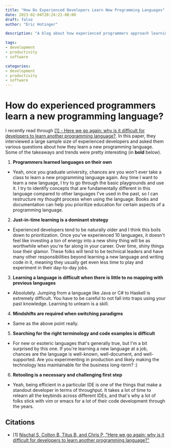 ```yaml
---
title: "How Do Experienced Developers Learn New Programming Languages"
date: 2023-02-04T20:24:21-08:00
draft: false
author: "Eric Hotinger"

description: "A blog about how experienced programmers approach learning a new programming language. Based on a large sample size of experienced developers, this blog highlights the key takeaways and trends from the study. The main points discussed include self-taught learning, the use of just-in-time learning, the challenge of mapping with previous languages, the need for mind shifts when switching paradigms, the difficulty of searching for the right terminology and code examples, and the necessary and challenging process of retooling."

tags:
- development
- productivity
- software

categories:
- development
- productivity
- software
---
```


# How do experienced programmers learn a new programming language?

I recently read through [[1] - Here we go again: why is it difficult
for developers to learn another programming language?](#citations). In
this paper, they interviewed a large sample size of experienced
developers and asked them various questions about how they learn a new
programming language. Some of the takeaways and trends were pretty
interesting (in **bold** below).

1. **Programmers learned languages on their own**
- Yeah, once you graduate university, chances are you won't ever take
a class to learn a new programming language again. Any time I want to
learn a new language, I try to go through the basic playgrounds and
use it. I try to identify concepts that are fundamentally different in
this language compared to other languages I've used in the past, so I
can restructure my thought process when using the language. Books and
documentation can help you prioritize education for certain aspects of
a programming language.

2. **Just-in-time learning is a dominant strategy**
- Experienced developers tend to be naturally older and I think this
boils down to prioritization. Once you've experienced 10 languages, it
doesn't feel like investing a ton of energy into a new shiny thing
will be as worthwhile when you're far along in your career. Over time,
shiny things lose their glamor. These folks will tend to be technical
leaders and have many other responsibilities beyond learning a new
language and writing code in it, meaning they usually get even less
time to play and experiment in their day-to-day jobs.

3. **Learning a language is difficult when there is little to no
mapping with previous languages**
- Absolutely. Jumping from a language like Java or C# to Haskell is
extremely difficult. You have to be careful to not fall into traps
using your past knowledge. Learning to unlearn is a skill.

4. **Mindshifts are required when switching paradigms**
- Same as the above point really.

5. **Searching for the right terminology and code examples is difficult**
- For new or esoteric languages that's generally true, but I'm a bit
surprised by this one. If you're learning a new language at a job,
chances are the language is well-known, well-document, and
well-supported. Are you experimenting in production and likely making
the technology less maintainable for the business long-term? :)

6. **Retooling is a necessary and challenging first step**
- Yeah, being efficient in a particular IDE is one of the things that
make a standout developer in terms of throughput. It takes a lot of
time to relearn all the keybinds across different IDEs, and that's why
a lot of folks stick with vim or emacs for a lot of their code
development through the years.

## Citations
- [1] [Nischal S, Colton B, Titus B, and Chris P, "Here we go again: why is it difficult for developers to learn another programming language?"](https://dl.acm.org/doi/10.1145/3511062)